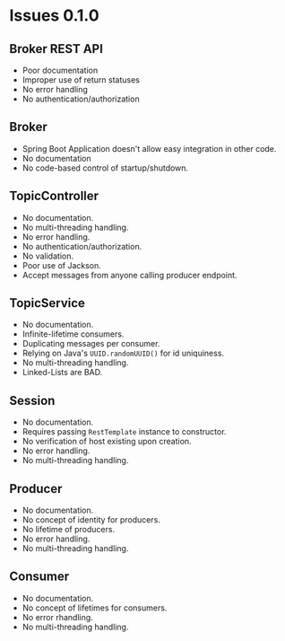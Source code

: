 # Issues 0.1.0

## Broker REST API
+   Poor documentation
+   Improper use of return statuses
+   No error handling
+   No authentication/authorization

## Broker
+   Spring Boot Application doesn't allow easy integration in other code.
+   No documentation
+   No code-based control of startup/shutdown.

## TopicController
+   No documentation.
+   No multi-threading handling.
+   No error handling.
+   No authentication/authorization.
+   No validation.
+   Poor use of Jackson.
+   Accept messages from anyone calling producer endpoint.

## TopicService
+   No documentation.
+   Infinite-lifetime consumers.
+   Duplicating messages per consumer.
+   Relying on Java's `UUID.randomUUID()` for id uniquiness.
+   No multi-threading handling.
+   Linked-Lists are BAD.

## Session
+   No documentation.
+   Requires passing `RestTemplate` instance to constructor.
+   No verification of host existing upon creation.
+   No error handling.
+   No multi-threading handling.

## Producer
+   No documentation.
+   No concept of identity for producers.
+   No lifetime of producers.
+   No error handling.
+   No multi-threading handling.

## Consumer
+   No documentation.
+   No concept of lifetimes for consumers.
+   No error rhandling.
+   No multi-threading handling.